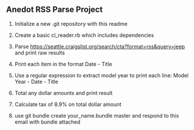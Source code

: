 ## Anedot RSS Parse Project

1. Initialize a new .git repository with this readme

2. Create a basic cl_reader.rb which includes dependencies

3. Parse https://seattle.craigslist.org/search/cta?format=rss&query=jeep and print raw results

4. Print each item in the format Date - Title

5. Use a regular expression to extract model year to print each line: Model Year - Date - Title

6. Total any dollar amounts and print result

7. Calculate tax of 8.9% on total dollar amount

8. use git bundle create your_name.bundle master and respond to this email with bundle attached


